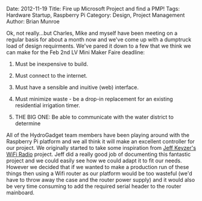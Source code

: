 Date: 2012-11-19
Title: Fire up Microsoft Project and find a PMP!
Tags: Hardware Startup, Raspberry Pi
Category: Design, Project Management
Author: Brian Munroe


Ok, not really...but Charles, Mike and myself have been meeting on a regular basis for about a month
now and we've come up with a dumptruck load of design requirments.  We've pared
it down to a few that we think we can make for the Feb 2nd LV Mini Maker
Faire deadline:


1.  Must be inexpensive to build.
2.  Must connect to the internet.
3.  Must have a sensible and inuitive (web) interface.
4.  Must minimize waste - be a drop-in replacement for an existing residential
irrigation timer.

5.  THE BIG ONE:  Be able to communicate with the water district to determine 


All of the HydroGadget team members have been playing around with the Raspberry Pi
platform and we all think it will make an excellent controller for our project.
We originally started to take some inspiration from [Jeff
Keyzer's](http://mightyohm.com/blog/about/) [WiFi
Radio](http://mightyohm.com/blog/2008/10/building-a-wifi-radio-part-1-introduction/)
project.  Jeff did a really good job of documenting this fantastic project and we
could easily see how we could adapt it to fit our needs.  However we decided that
if we wanted to make a production run of these things then using a Wifi router as
our platform would be too wasteful (we'd have to throw away the case and the
router power supply) and it would also be very time consuming to add the required
serial header to the router mainboard.
